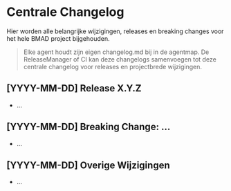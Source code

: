 # Centrale Changelog

Hier worden alle belangrijke wijzigingen, releases en breaking changes voor het hele BMAD project bijgehouden.

> Elke agent houdt zijn eigen changelog.md bij in de agentmap. De ReleaseManager of CI kan deze changelogs samenvoegen tot deze centrale changelog voor releases en projectbrede wijzigingen.

## [YYYY-MM-DD] Release X.Y.Z
- ...

## [YYYY-MM-DD] Breaking Change: ...
- ...

## [YYYY-MM-DD] Overige Wijzigingen
- ...
